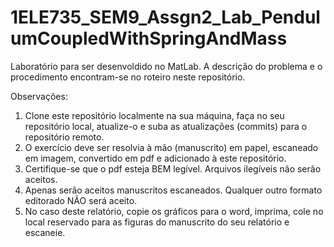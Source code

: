 # 1ELE735_SEM9_Assgn2_Lab_PendulumCoupledWithSpringAndMass

Laboratório para ser desenvoldido no MatLab. A descrição do problema e o procedimento encontram-se no roteiro neste repositório.

Observações:

1. Clone este repositório localmente na sua máquina, faça no seu repositório local, atualize-o e suba as atualizações (commits) para o repositório remoto.
2. O exercício deve ser resolvia à mão (manuscrito) em papel, escaneado em imagem, convertido em pdf e adicionado à este repositório.
3. Certifique-se que o pdf esteja BEM legível. Arquivos ilegíveis não serão aceitos.
4. Apenas serão aceitos manuscritos escaneados. Qualquer outro formato editorado NÃO será aceito.
5. No caso deste relatório, copie os gráficos para o word, imprima, cole no local reservado para as figuras do manuscrito do seu relatório e escaneie.
